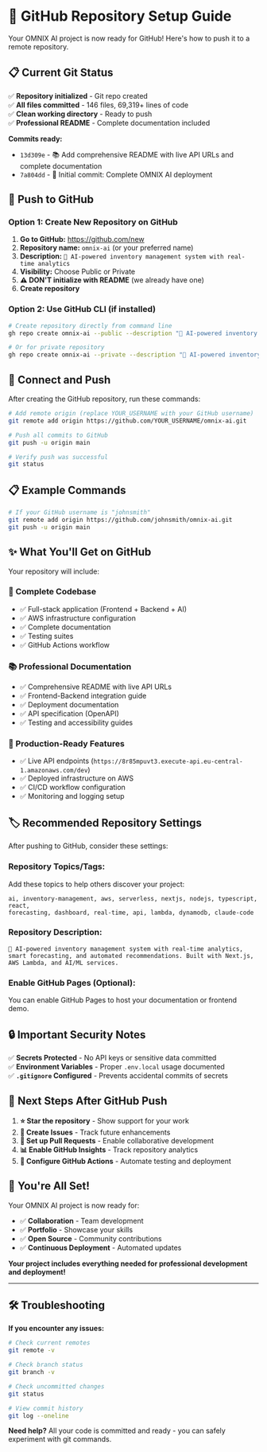 # 🐙 GitHub Repository Setup Guide

Your OMNIX AI project is now ready for GitHub! Here's how to push it to a remote repository.

## 📋 Current Git Status

✅ **Repository initialized** - Git repo created  
✅ **All files committed** - 146 files, 69,319+ lines of code  
✅ **Clean working directory** - Ready to push  
✅ **Professional README** - Complete documentation included  

**Commits ready:**
- `13d309e` - 📚 Add comprehensive README with live API URLs and complete documentation
- `7a804dd` - 🎉 Initial commit: Complete OMNIX AI deployment

## 🚀 Push to GitHub

### **Option 1: Create New Repository on GitHub**

1. **Go to GitHub:** https://github.com/new
2. **Repository name:** `omnix-ai` (or your preferred name)
3. **Description:** `🚀 AI-powered inventory management system with real-time analytics`
4. **Visibility:** Choose Public or Private
5. **⚠️ DON'T initialize with README** (we already have one)
6. **Create repository**

### **Option 2: Use GitHub CLI (if installed)**

```bash
# Create repository directly from command line
gh repo create omnix-ai --public --description "🚀 AI-powered inventory management system"

# Or for private repository
gh repo create omnix-ai --private --description "🚀 AI-powered inventory management system"
```

## 🔗 Connect and Push

After creating the GitHub repository, run these commands:

```bash
# Add remote origin (replace YOUR_USERNAME with your GitHub username)
git remote add origin https://github.com/YOUR_USERNAME/omnix-ai.git

# Push all commits to GitHub
git push -u origin main

# Verify push was successful
git status
```

## 📋 Example Commands

```bash
# If your GitHub username is "johnsmith"
git remote add origin https://github.com/johnsmith/omnix-ai.git
git push -u origin main
```

## ✨ What You'll Get on GitHub

Your repository will include:

### **📁 Complete Codebase**
- ✅ Full-stack application (Frontend + Backend + AI)
- ✅ AWS infrastructure configuration
- ✅ Complete documentation
- ✅ Testing suites
- ✅ GitHub Actions workflow

### **📚 Professional Documentation**
- ✅ Comprehensive README with live API URLs
- ✅ Frontend-Backend integration guide
- ✅ Deployment documentation
- ✅ API specification (OpenAPI)
- ✅ Testing and accessibility guides

### **🚀 Production-Ready Features**
- ✅ Live API endpoints (`https://8r85mpuvt3.execute-api.eu-central-1.amazonaws.com/dev`)
- ✅ Deployed infrastructure on AWS
- ✅ CI/CD workflow configuration
- ✅ Monitoring and logging setup

## 🏷️ Recommended Repository Settings

After pushing to GitHub, consider these settings:

### **Repository Topics/Tags:**
Add these topics to help others discover your project:
```
ai, inventory-management, aws, serverless, nextjs, nodejs, typescript, react, 
forecasting, dashboard, real-time, api, lambda, dynamodb, claude-code
```

### **Repository Description:**
```
🚀 AI-powered inventory management system with real-time analytics, smart forecasting, and automated recommendations. Built with Next.js, AWS Lambda, and AI/ML services.
```

### **Enable GitHub Pages (Optional):**
You can enable GitHub Pages to host your documentation or frontend demo.

## 🔒 Important Security Notes

✅ **Secrets Protected** - No API keys or sensitive data committed  
✅ **Environment Variables** - Proper `.env.local` usage documented  
✅ **`.gitignore` Configured** - Prevents accidental commits of secrets  

## 🎯 Next Steps After GitHub Push

1. **⭐ Star the repository** - Show support for your work
2. **📝 Create Issues** - Track future enhancements
3. **🔀 Set up Pull Requests** - Enable collaborative development
4. **📊 Enable GitHub Insights** - Track repository analytics
5. **🤖 Configure GitHub Actions** - Automate testing and deployment

## 🎉 You're All Set!

Your OMNIX AI project is now ready for:
- ✅ **Collaboration** - Team development
- ✅ **Portfolio** - Showcase your skills
- ✅ **Open Source** - Community contributions
- ✅ **Continuous Deployment** - Automated updates

**Your project includes everything needed for professional development and deployment!**

---

## 🛠️ Troubleshooting

**If you encounter any issues:**

```bash
# Check current remotes
git remote -v

# Check branch status
git branch -v

# Check uncommitted changes
git status

# View commit history
git log --oneline
```

**Need help?** All your code is committed and ready - you can safely experiment with git commands.